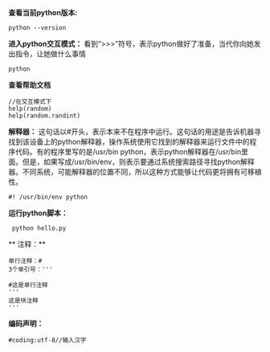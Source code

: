**查看当前python版本:**
```
python --version
```
**进入python交互模式：**
看到“>>>”符号，表示python做好了准备，当代你向她发出指令，让她做什么事情
```
python
```
**查看帮助文档**
```
//在交互模式下
help(random)
help(random.randint)
```

**解释器：**
这句话以#开头，表示本来不在程序中运行。这句话的用途是告诉机器寻找到该设备上的python解释器，操作系统使用它找到的解释器来运行文件中的程序代码。有的程序里写的是/usr/bin python，表示python解释器在/usr/bin里面。但是，如果写成/usr/bin/env，则表示要通过系统搜索路径寻找python解释器。不同系统，可能解释器的位置不同，所以这种方式能够让代码更将拥有可移植性。
```
#! /usr/bin/env python
```
**运行python脚本：**
```
 python hello.py
 ```
** 注释：**
```
单行注释：#
3个单引号：'''

#这是单行注释
'''
这是块注释
'''
```

**编码声明：**
```
#coding:utf-8//输入汉字
```